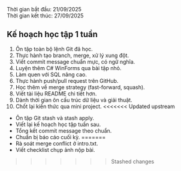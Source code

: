 Thời gian bắt đầu: 21/09/2025  
Thời gian kết thúc: 27/09/2025  

## Kế hoạch học tập 1 tuần
1. Ôn tập toàn bộ lệnh Git đã học.
2. Thực hành tạo branch, merge, xử lý xung đột.
3. Viết commit message chuẩn mực, có ngữ nghĩa.
4. Luyện thêm C# WinForms qua bài tập nhỏ.
5. Làm quen với SQL nâng cao.
6. Thực hành push/pull request trên GitHub.
7. Học thêm về merge strategy (fast-forward, squash).
8. Viết tài liệu README chi tiết hơn.
9. Dành thời gian ôn cấu trúc dữ liệu và giải thuật.
10. Chốt lại kiến thức qua mini project.
<<<<<<< Updated upstream
- Ôn tập Git stash và stash apply.
- Viết lại kế hoạch học tập tuần sau.
- Tổng kết commit message theo chuẩn.
- Chuẩn bị báo cáo cuối kỳ.
=======
- Rà soát merge conflict ở intro.txt.
- Viết checklist chụp ảnh nộp bài.
>>>>>>> Stashed changes
